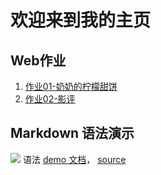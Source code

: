 # 欢迎来到我的主页

## Web作业
1. [作业01-奶奶的柠檬甜饼](pie)
2. [作业02-影评](tmnt)

## Markdown 语法演示
![](images/exclamation.png) 语法 [demo 文档](demo)， [source](https://github.com/sysu-swi/homework/blob/gh-pages/demo.md)



